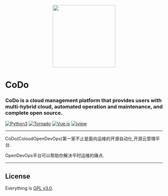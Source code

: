 <p align="center">
    <a href="http://www.opendevops.cn/">
        <img width="200" src="http://www.opendevops.cn/images/head_logo.png">
    </a>
</p>

<h1>
CoDo
    <h3>CoDo is a cloud management platform that provides users with multi-hybrid cloud, automated operation and maintenance, and complete open source.</h3>
</h1>

[![Python3](https://img.shields.io/badge/Python-3.6-green.svg?style=plastic)](https://www.python.org/)
[![Tornado](https://img.shields.io/badge/Tornado-5.0-brightgreen.svg?style=plastic)](https://www.tornadoweb.org)
[![Vue.js](https://img.shields.io/badge/Vuejs-2.5-brightgreen.svg?style=plastic)](https://cn.vuejs.org)
[![iview](https://img.shields.io/badge/iview-3.2.0-blue.svg?style=plastic)](https://www.iviewui.com/)


----
CoDo(ColoudOpenDevOps)第一家不止是面向运维的开源自动化,开源云管理平台.  

OpenDevOps平台可以帮助你解决平时运维的痛点.

----

## License

Everything is [GPL v3.0](https://www.gnu.org/licenses/gpl-3.0.html).
